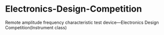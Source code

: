 # Electronics-Design-Competition
Remote amplitude frequency characteristic test device—Electronics Design Competition(Instrument class)
